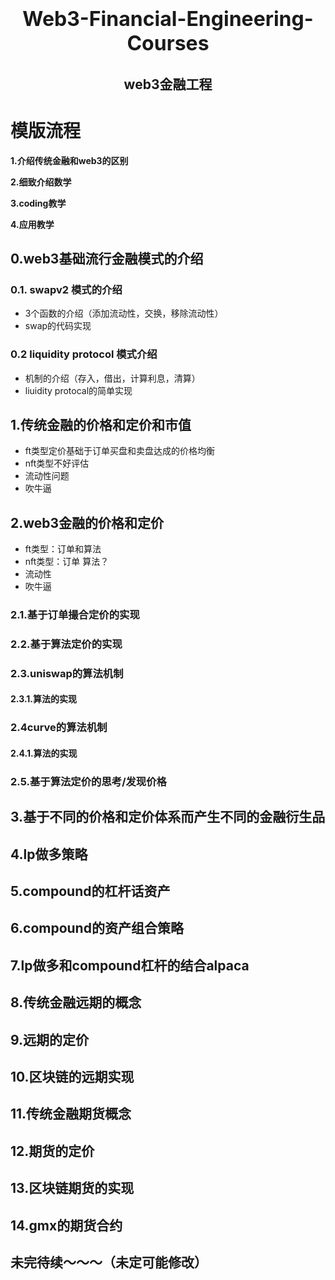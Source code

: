 <h1 align="center">
  <span style="font-size: 32px;"> Web3-Financial-Engineering-Courses </span>
</h1>

<h2 align="center">
  web3金融工程
</h2>

# 模版流程

**1.介绍传统金融和web3的区别**

**2.细致介绍数学**

**3.coding教学**

**4.应用教学**

## 0.web3基础流行金融模式的介绍
### 0.1. swapv2 模式的介绍
- 3个函数的介绍（添加流动性，交换，移除流动性）
- swap的代码实现
### 0.2 liquidity protocol 模式介绍
- 机制的介绍（存入，借出，计算利息，清算）
- liuidity protocal的简单实现

## 1.传统金融的价格和定价和市值
- ft类型定价基础于订单买盘和卖盘达成的价格均衡
- nft类型不好评估
- 流动性问题
- 吹牛逼

## 2.web3金融的价格和定价
- ft类型：订单和算法
- nft类型：订单 算法？
- 流动性
- 吹牛逼


### 2.1.基于订单撮合定价的实现

### 2.2.基于算法定价的实现

### 2.3.uniswap的算法机制

#### 2.3.1.算法的实现

### 2.4curve的算法机制

#### 2.4.1.算法的实现

### 2.5.基于算法定价的思考/发现价格

## 3.基于不同的价格和定价体系而产生不同的金融衍生品

## 4.lp做多策略

## 5.compound的杠杆话资产

## 6.compound的资产组合策略

## 7.lp做多和compound杠杆的结合alpaca

## 8.传统金融远期的概念

## 9.远期的定价

## 10.区块链的远期实现

## 11.传统金融期货概念

## 12.期货的定价

## 13.区块链期货的实现

## 14.gmx的期货合约

## 未完待续～～～（未定可能修改）
